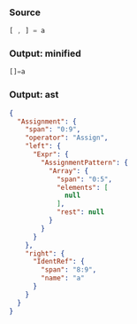 ### Source
```js parse:expr check-format:no
[ , ] = a
```

### Output: minified
```js
[]=a
```

### Output: ast
```json
{
  "Assignment": {
    "span": "0:9",
    "operator": "Assign",
    "left": {
      "Expr": {
        "AssignmentPattern": {
          "Array": {
            "span": "0:5",
            "elements": [
              null
            ],
            "rest": null
          }
        }
      }
    },
    "right": {
      "IdentRef": {
        "span": "8:9",
        "name": "a"
      }
    }
  }
}
```
